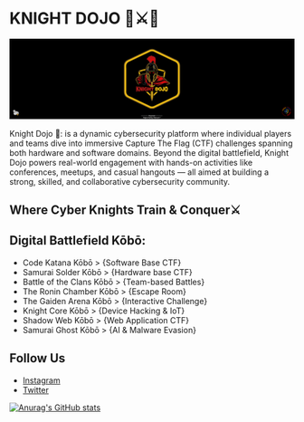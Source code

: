 # KNIGHT DOJO 🏯⚔️🥷
<img src="/knight.png"/>

Knight Dojo 🏯: is a dynamic cybersecurity platform where individual players and teams dive into immersive Capture The Flag (CTF) challenges spanning both hardware and software domains. Beyond the  digital battlefield, Knight Dojo powers real-world engagement with hands-on activities like conferences, meetups, and casual hangouts — all aimed at building a strong, skilled, and collaborative cybersecurity community.

## Where Cyber Knights Train & Conquer⚔️

## Digital Battlefield Kōbō:
- Code Katana Kōbō > {Software Base CTF}
- Samurai Solder Kōbō > {Hardware base CTF}
- Battle of the Clans Kōbō > {Team-based Battles}
- The Ronin Chamber Kōbō > {Escape Room}
- The Gaiden Arena Kōbō > {Interactive Challenge}
- Knight Core Kōbō > {Device Hacking & IoT}
- Shadow Web Kōbō > {Web Application CTF}
- Samurai Ghost Kōbō > {AI & Malware Evasion}

## Follow Us
- [Instagram](https://instagram.com/knight_dojo)  
- [Twitter](https://twitter.com/knight_dojo)

[![Anurag's GitHub stats](https://github-readme-stats.vercel.app/api?username=knight-dojo)](https://github.com/anuraghazra/github-readme-stats)
